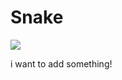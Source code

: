 # Snake
[![](https://i.ytimg.com/vi/oYd8JYWJ9GA/maxresdefault.jpg)](https://youtu.be/EIyixC9NsLI?t=23s)

i want to add something!